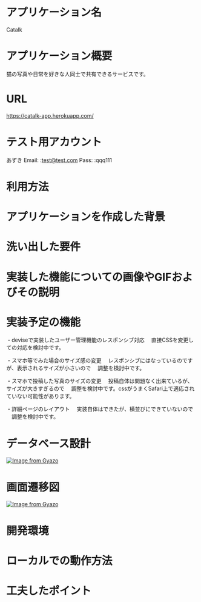 # アプリケーション名
Catalk
# アプリケーション概要
猫の写真や日常を好きな人同士で共有できるサービスです。
# URL
https://catalk-app.herokuapp.com/
# テスト用アカウント
あずき
Email: :test@test.com
Pass:  :qqq111
# 利用方法

# アプリケーションを作成した背景

# 洗い出した要件

# 実装した機能についての画像やGIFおよびその説明

# 実装予定の機能
・deviseで実装したユーザー管理機能のレスポンシブ対応
　直接CSSを変更しての対応を検討中です。

・スマホ等でみた場合のサイズ感の変更
　レスポンシブにはなっているのですが、表示されるサイズが小さいので
　調整を検討中です。

・スマホで投稿した写真のサイズの変更
　投稿自体は問題なく出来ているが、サイズが大きすぎるので
　調整を検討中です。cssがうまくSafari上で適応されていない可能性があります。

・詳細ページのレイアウト
　実装自体はできたが、横並びにできていないので
　調整を検討中です。
# データベース設計
[![Image from Gyazo](https://i.gyazo.com/6b68e3ac10fae5a3cd99470809d746d2.png)](https://gyazo.com/6b68e3ac10fae5a3cd99470809d746d2)
# 画面遷移図
[![Image from Gyazo](https://i.gyazo.com/a927cfcb68875718075d50929d799043.png)](https://gyazo.com/a927cfcb68875718075d50929d799043)
# 開発環境

# ローカルでの動作方法

# 工夫したポイント
